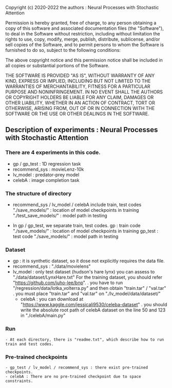 Copyright (c) 2020-2022 the authors : Neural Processes with Stochastic Attention

Permission is hereby granted, free of charge, to any person obtaining
a copy of this software and associated documentation files (the
"Software"), to deal in the Software without restriction, including
without limitation the rights to use, copy, modify, merge, publish,
distribute, sublicense, and/or sell copies of the Software, and to
permit persons to whom the Software is furnished to do so, subject to
the following conditions:

The above copyright notice and this permission notice shall be
included in all copies or substantial portions of the Software.

THE SOFTWARE IS PROVIDED "AS IS", WITHOUT WARRANTY OF ANY KIND,
EXPRESS OR IMPLIED, INCLUDING BUT NOT LIMITED TO THE WARRANTIES OF
MERCHANTABILITY, FITNESS FOR A PARTICULAR PURPOSE AND
NONINFRINGEMENT. IN NO EVENT SHALL THE AUTHORS OR COPYRIGHT HOLDERS BE
LIABLE FOR ANY CLAIM, DAMAGES OR OTHER LIABILITY, WHETHER IN AN ACTION
OF CONTRACT, TORT OR OTHERWISE, ARISING FROM, OUT OF OR IN CONNECTION
WITH THE SOFTWARE OR THE USE OR OTHER DEALINGS IN THE SOFTWARE.

## Description of experiments : Neural Processes with Stochastic Attention  ##

### There are 4 experiments in this code.
* gp / gp_test : 1D regression task
* recommend_sys : movieLenz-10k
* lv_model : predator-prey model
* celebA : image completion task

### The structure of directory
* recommend_sys / lv_model / celebA include train, test codes 
        "./save_models/" : location of model checkpoints in training
        "./test_save_models/" : model path in testing

* In gp / gp_test, we separate train, test codes.
        gp : train code
            "./save_models/" : location of model checkpoints in training
        gp_test : test code
            "./save_models/" : model path in testing

### Dataset
* gp : it is synthetic dataset, so it dose not explicitly requires the data file. 
* recommend_sys : "./data/movielens"
* lv_model : only test dataset (hudson's hare lynx) you can assess to "./data/dataset/LynxHare.txt"
         For the training dataset, you should refer "https://github.com/juho-lee/bnp".
            . you have to run "/regression/data/lotka_volterra.py" and then obtain "train.tar" / "val.tar" 
            . you must place "train.tar" and "val.tar" on "./lv_model/data/dataset/"
    - celebA : you can download at "https://www.kaggle.com/jessicali9530/celeba-dataset"
            . you should write the absolute root path of celebA dataset on the line 50 and 123 in "./celebA/main.py"

### Run 
    - At each directory, there is "readme.txt", which describe how to run train and test codes.

### Pre-trained checkpoints
    - gp_test / lv_model / recommend_sys : there exist pre-trained checkpoints. 
    - celebA : There are no pre-trained checkpoint due to space constraints. 


